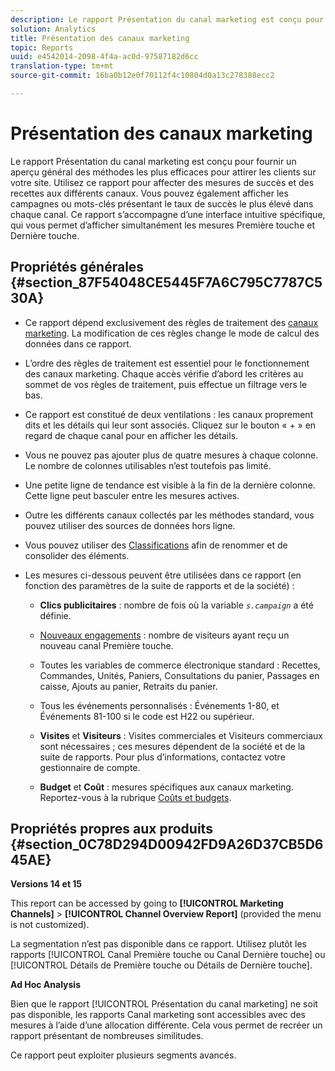 ```yaml
---
description: Le rapport Présentation du canal marketing est conçu pour fournir un aperçu général des méthodes les plus efficaces pour attirer les clients sur votre site. Utilisez ce rapport pour affecter des mesures de succès et des recettes aux différents canaux. Vous pouvez également afficher les campagnes ou mots-clés présentant le taux de succès le plus élevé dans chaque canal. Ce rapport s’accompagne d’une interface intuitive spécifique, qui vous permet d’afficher simultanément les mesures Première touche et Dernière touche.
solution: Analytics
title: Présentation des canaux marketing
topic: Reports
uuid: e4542014-2098-4f4a-ac0d-97587182d6cc
translation-type: tm+mt
source-git-commit: 16ba0b12e0f70112f4c10804d0a13c278388ecc2

---
```



# Présentation des canaux marketing

Le rapport Présentation du canal marketing est conçu pour fournir un aperçu général des méthodes les plus efficaces pour attirer les clients sur votre site. Utilisez ce rapport pour affecter des mesures de succès et des recettes aux différents canaux. Vous pouvez également afficher les campagnes ou mots-clés présentant le taux de succès le plus élevé dans chaque canal. Ce rapport s’accompagne d’une interface intuitive spécifique, qui vous permet d’afficher simultanément les mesures Première touche et Dernière touche.

## Propriétés générales {#section_87F54048CE5445F7A6C795C7787C530A}

* Ce rapport dépend exclusivement des règles de traitement des [canaux marketing](https://marketing.adobe.com/resources/help/en_US/mchannel/c_channels_rules.html). La modification de ces règles change le mode de calcul des données dans ce rapport.
* L’ordre des règles de traitement est essentiel pour le fonctionnement des canaux marketing. Chaque accès vérifie d’abord les critères au sommet de vos règles de traitement, puis effectue un filtrage vers le bas.
* Ce rapport est constitué de deux ventilations : les canaux proprement dits et les détails qui leur sont associés. Cliquez sur le bouton « + » en regard de chaque canal pour en afficher les détails.
* Vous ne pouvez pas ajouter plus de quatre mesures à chaque colonne. Le nombre de colonnes utilisables n’est toutefois pas limité.
* Une petite ligne de tendance est visible à la fin de la dernière colonne. Cette ligne peut basculer entre les mesures actives.
* Outre les différents canaux collectés par les méthodes standard, vous pouvez utiliser des sources de données hors ligne.
* Vous pouvez utiliser des [Classifications](https://marketing.adobe.com/resources/help/en_US/mchannel/t_classifications.html) afin de renommer et de consolider des éléments.
* Les mesures ci-dessous peuvent être utilisées dans ce rapport (en fonction des paramètres de la suite de rapports et de la société) :

   * **Clics publicitaires** : nombre de fois où la variable *`s.campaign`* a été définie.

   * [Nouveaux engagements](https://marketing.adobe.com/resources/help/en_US/mchannel/t_visitor_engagement.html) : nombre de visiteurs ayant reçu un nouveau canal Première touche.
   * Toutes les variables de commerce électronique standard : Recettes, Commandes, Unités, Paniers, Consultations du panier, Passages en caisse, Ajouts au panier, Retraits du panier.
   * Tous les événements personnalisés : Événements 1-80, et Événements 81-100 si le code est H22 ou supérieur.
   * **Visites** et **Visiteurs** : Visites commerciales et Visiteurs commerciaux sont nécessaires ; ces mesures dépendent de la société et de la suite de rapports. Pour plus d’informations, contactez votre gestionnaire de compte.

   * **Budget** et **Coût** : mesures spécifiques aux canaux marketing. Reportez-vous à la rubrique [Coûts et budgets](https://marketing.adobe.com/resources/help/en_US/mchannel/c_overview_budget.html).

## Propriétés propres aux produits {#section_0C78D294D00942FD9A26D37CB5D645AE}

**Versions 14 et 15**

This report can be accessed by going to **[!UICONTROL Marketing Channels]** &gt; **[!UICONTROL Channel Overview Report]** (provided the menu is not customized).

La segmentation n’est pas disponible dans ce rapport. Utilisez plutôt les rapports [!UICONTROL Canal Première touche ou Canal Dernière touche] ou [!UICONTROL Détails de Première touche ou Détails de Dernière touche].

**Ad Hoc Analysis**

Bien que le rapport [!UICONTROL Présentation du canal marketing] ne soit pas disponible, les rapports Canal marketing sont accessibles avec des mesures à l’aide d’une allocation différente. Cela vous permet de recréer un rapport présentant de nombreuses similitudes.

Ce rapport peut exploiter plusieurs segments avancés.
